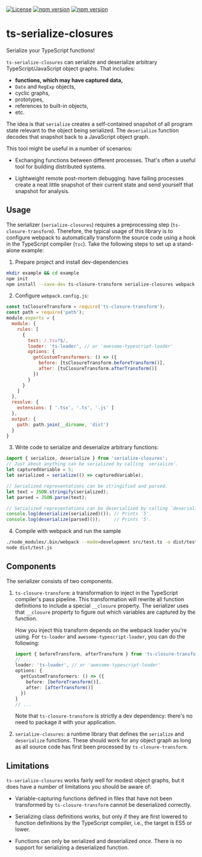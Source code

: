 [![License](https://img.shields.io/badge/License-BSD%203--Clause-blue.svg)](https://opensource.org/licenses/BSD-3-Clause)
[![npm version](https://badge.fury.io/js/serialize-closures.svg)](https://badge.fury.io/js/serialize-closures)
[![npm version](https://badge.fury.io/js/ts-serialize-closures.svg)](https://badge.fury.io/js/ts-serialize-closures)

# ts-serialize-closures

Serialize your TypeScript functions!

`ts-serialize-closures` can serialize and deserialize arbitrary TypeScript/JavaScript object graphs. That includes:

  * **functions, which may have captured data,**
  * `Date` and `RegExp` objects,
  * cyclic graphs,
  * prototypes,
  * references to built-in objects,
  * etc.

The idea is that `serialize` creates a self-contained snapshot of all program state relevant to the object being serialized. The `deserialize` function decodes that snapshot back to a JavaScript object graph.

This tool might be useful in a number of scenarios:

  * Exchanging functions between different processes. That's often a useful tool for building distributed systems.

  * Lightweight remote post-mortem debugging: have failing processes create a neat little snapshot of their current state and send yourself that snapshot for analysis.

## Usage

The serializer (`serialize-closures`) requires a preprocessing step (`ts-closure-transform`). Therefore, the typical usage of this library is to configure webpack to automatically transform the source code using a hook in the TypeScript compiler (`tsc`). Take the following steps to set up a stand-alone example:

  1. Prepare project and install dev-dependencies
```bash
mkdir example && cd example
npm init
npm install --save-dev ts-closure-transform serialize-closures webpack webpack-cli typescript ts-loader
```

  2. Configure `webpack.config.js`:
```javascript
const tsClosureTransform = require('ts-closure-transform');
const path = require('path');
module.exports = {
  module: {
    rules: [
      {
        test: /.tsx?$/,
        loader: 'ts-loader', // or 'awesome-typescript-loader'
        options: {
          getCustomTransformers: () => ({
            before: [tsClosureTransform.beforeTransform()],
            after: [tsClosureTransform.afterTransform()]
          })
        }
      }
    ]
  },
  resolve: {
    extensions: [ '.tsx', '.ts', '.js' ]
  },
  output: {
    path: path.join(__dirname, 'dist')
  }
}
```

  3. Write code to serialize and deserialize arbitrary functions:
```typescript
import { serialize, deserialize } from 'serialize-closures';
// Just about anything can be serialized by calling `serialize`.
let capturedVariable = 5;
let serialized = serialize(() => capturedVariable);

// Serialized representations can be stringified and parsed.
let text = JSON.stringify(serialized);
let parsed = JSON.parse(text);

// Serialized representations can be deserialized by calling `deserialize`.
console.log(deserialize(serialized)()); // Prints '5'.
console.log(deserialize(parsed)());     // Prints '5'.
```

  4. Compile with webpack and run the sample
```bash
./node_modules/.bin/webpack --mode=development src/test.ts -o dist/test.js
node dist/test.js
```

## Components

The serializer consists of two components.

  1. `ts-closure-transform`: a transformation to inject in the TypeScript compiler's pass pipeline. This transformation will rewrite all function definitions to include a special `__closure` property. The serializer uses that `__closure` property to figure out which variables are captured by the function.

      How you inject this transform depends on the webpack loader you're using. For `ts-loader` and `awesome-typescript-loader`, you can do the following:

      ```typescript
      import { beforeTransform, afterTransform } from 'ts-closure-transform';
      // ...
      loader: 'ts-loader', // or 'awesome-typescript-loader'
      options: {
        getCustomTransformers: () => ({
          before: [beforeTransform()],
          after: [afterTransform()]
        })
      }
      // ...
      ```

      Note that `ts-closure-transform` is strictly a dev dependency: there's no need to package it with your application.

  2. `serialize-closures`: a runtime library that defines the `serialize` and `deserialize` functions. These should work for any object graph as long as all source code has first been processed by `ts-closure-transform`.


## Limitations

`ts-serialize-closures` works fairly well for modest object graphs, but it does have a number of limitations you should be aware of:

  * Variable-capturing functions defined in files that have not been transformed by `ts-closure-transform` cannot be deserialized correctly.

  * Serializing class definitions works, but only if they are first lowered to function definitions by the TypeScript compiler, i.e., the target is ES5 or lower.

  * Functions can only be serialized and deserialized *once.* There is no support for serializing a deserialized function.
